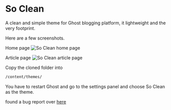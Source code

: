 # So Clean

A clean and simple theme for Ghost blogging platform, it lightweight and the very footprint.

Here are a few screenshots.

Home page
![So Clean home page](http://cdn.darryldias.me/images/screenshots/themes/so-clean/so-clean-home-screenshot.png)

Article page
![So Clean article page](http://cdn.darryldias.me/images/screenshots/themes/so-clean/so-clean-article-screenshot.png)

Copy the cloned folder into

```bash
/content/themes/
```

You have to restart Ghost and go to the settings panel and choose So Clean as the theme.


found a bug report over [here](https://github.com/Hashable/so-clean/issues)
